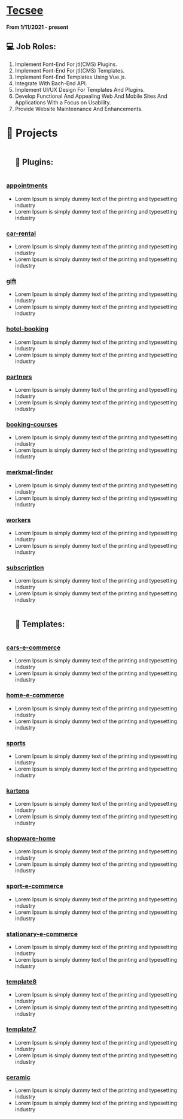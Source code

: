 # [Tecsee](https://tecsee.de/en/)

**From 1/11/2021 - present**

## 💻 Job Roles:
1. Implement Font-End For jtl(CMS) Plugins.
2. Implement Font-End For jtl(CMS) Templates.
3. Implement Font-End Templates Using Vue.js.
4. Integrate With Bach-End API.
5. Implement UI/UX Design For Templates And Plugins.
6. Develop Functional And Appealing Web And Mobile Sites And Applications With a Focus on Usability.
7. Provide Website Mainteenance And Enhancements.

# 📝 Projects

<div id="user-content-toc">
  <ul>
    <summary><h2 style="display: inline-block;">🚧 Plugins:</h2></summary>
  </ul>
</div>

### [appointments](http://appointments.dev.tecsee.de/)
- Lorem Ipsum is simply dummy text of the printing and typesetting industry
- Lorem Ipsum is simply dummy text of the printing and typesetting industry

### [car-rental](https://car-rental.dev.tecsee.de/vermietung)
- Lorem Ipsum is simply dummy text of the printing and typesetting industry
- Lorem Ipsum is simply dummy text of the printing and typesetting industry

### [gift](https://gift.dev.tecsee.de/)
- Lorem Ipsum is simply dummy text of the printing and typesetting industry
- Lorem Ipsum is simply dummy text of the printing and typesetting industry

### [hotel-booking](https://hotel-booking-system.dev.tecsee.de/)
- Lorem Ipsum is simply dummy text of the printing and typesetting industry
- Lorem Ipsum is simply dummy text of the printing and typesetting industry

### [partners](https://partners.dev.tecsee.de/)
- Lorem Ipsum is simply dummy text of the printing and typesetting industry
- Lorem Ipsum is simply dummy text of the printing and typesetting industry

### [booking-courses](https://test-booking-courses.dev.tecsee.de/)
- Lorem Ipsum is simply dummy text of the printing and typesetting industry
- Lorem Ipsum is simply dummy text of the printing and typesetting industry

### [merkmal-finder](https://test-merkmal-finder.dev.tecsee.de/)
- Lorem Ipsum is simply dummy text of the printing and typesetting industry
- Lorem Ipsum is simply dummy text of the printing and typesetting industry

### [workers](https://workers.dev.tecsee.de/)
- Lorem Ipsum is simply dummy text of the printing and typesetting industry
- Lorem Ipsum is simply dummy text of the printing and typesetting industry

### [subscription](https://laravel.dev.tecsee.de/)
- Lorem Ipsum is simply dummy text of the printing and typesetting industry
- Lorem Ipsum is simply dummy text of the printing and typesetting industry

<div id="user-content-toc">
  <ul>
    <summary><h2 style="display: inline-block;">🎯 Templates:</h2></summary>
  </ul>
</div>

### [cars-e-commerce](https://cars-e-commerce.dev.tecsee.de/)
- Lorem Ipsum is simply dummy text of the printing and typesetting industry
- Lorem Ipsum is simply dummy text of the printing and typesetting industry

### [home-e-commerce](https://home-e-commerce.dev.tecsee.de/)
- Lorem Ipsum is simply dummy text of the printing and typesetting industry
- Lorem Ipsum is simply dummy text of the printing and typesetting industry

### [sports](http://sports.dev.tecsee.de/)
- Lorem Ipsum is simply dummy text of the printing and typesetting industry
- Lorem Ipsum is simply dummy text of the printing and typesetting industry

### [kartons](http://kartons-temp.dev.tecsee.de/)
- Lorem Ipsum is simply dummy text of the printing and typesetting industry
- Lorem Ipsum is simply dummy text of the printing and typesetting industry

### [shopware-home](https://shopware-home-theme.dev.tecsee.de/)
- Lorem Ipsum is simply dummy text of the printing and typesetting industry
- Lorem Ipsum is simply dummy text of the printing and typesetting industry

### [sport-e-commerce](https://sport-e-commerce.dev.tecsee.de/)
- Lorem Ipsum is simply dummy text of the printing and typesetting industry
- Lorem Ipsum is simply dummy text of the printing and typesetting industry

### [stationary-e-commerce](http://stationary-e-commerce.dev.tecsee.de/)
- Lorem Ipsum is simply dummy text of the printing and typesetting industry
- Lorem Ipsum is simply dummy text of the printing and typesetting industry

### [template8](https://template8.wawihost.de/)
- Lorem Ipsum is simply dummy text of the printing and typesetting industry
- Lorem Ipsum is simply dummy text of the printing and typesetting industry

### [template7](https://template7.wawihost.de/)
- Lorem Ipsum is simply dummy text of the printing and typesetting industry
- Lorem Ipsum is simply dummy text of the printing and typesetting industry

### [ceramic](https://radany.de/)
- Lorem Ipsum is simply dummy text of the printing and typesetting industry
- Lorem Ipsum is simply dummy text of the printing and typesetting industry

